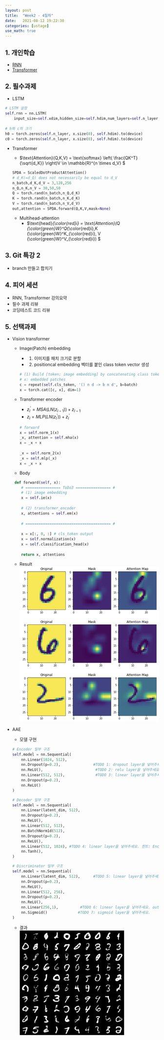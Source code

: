 ```yaml
---
layout: post
title:  "Week2 - 4일차"
date:   2021-08-12 19:22:30
categories: [ustage]
use_math: true
---
```


## 1. 개인학습
* [RNN](https://kyunghyunlim.github.io/ml_ai/2021/08/12/rnn.html)
* [Transformer](https://kyunghyunlim.github.io/ml_ai/2021/08/12/transformer.html)
	
## 2. 필수과제
* LSTM
```python
# LSTM 설정
self.rnn = nn.LSTM(
    input_size=self.xdim,hidden_size=self.hdim,num_layers=self.n_layer,batch_first=True)

# h와 c의 크기
h0 = torch.zeros(self.n_layer, x.size(0), self.hdim).to(device)
c0 = torch.zeros(self.n_layer, x.size(0), self.hdim).to(device)
```

* Transformer
    * $\text{Attention}(Q,K,V) = \text{softmax} \left( \frac{QK^T}{\sqrt{d_K}} \right)V \in \mathbb{R}^{n \times d_V} $
    
    ```python
    SPDA = ScaledDotProductAttention()
    # d_K(=d_Q) does not necessarily be equal to d_V
    n_batch,d_K,d_V = 3,128,256 
    n_Q,n_K,n_V = 30,50,50
    Q = torch.rand(n_batch,n_Q,d_K)
    K = torch.rand(n_batch,n_K,d_K)
    V = torch.rand(n_batch,n_V,d_V)
    out,attention = SPDA.forward(Q,K,V,mask=None)
    ```

    * Multihead-attention
        * $\text{head}_{\color{red}i} = \text{Attention}(Q {\color{green}W}^Q_{\color{red}i},K {\color{green}W}^K_{\color{red}i}, V {\color{green}W}^V_{\color{red}i}) $

## 3. Git 특강 2
* branch 만들고 합치기

## 4. 피어 세션
* RNN, Tramsformer 강의요약
* 필수 과제 리뷰
* 코딩테스트 코드 리뷰

## 5. 선택과제
* Vision transformer
    * Image(Patch) embedding
        * 1. 이미지를 패치 크기로 분할
        * 2. positioncal embedding 벡터를 붙인 class token vector 생성
        ```python
        # (1) Build [token; image embedding] by concatenating class token with image embedding
        # x: embedded patches
        c = repeat(self.cls_token, '() n d -> b n d', b=batch) 
        x = torch.cat([c, x], dim=1)
        ```
    
    * Transformer encoder
        * $z_l^' = MSA(LN(z_{l-1})) + z_{l-1}$
        * $z_l = MLP(LN(z_l^')) + z_l^'$
        ```python
        # forward
        x = self.norm_1(x)
        _x, attention = self.mha(x)
        x = _x + x
        
        _x = self.norm_2(x)
        _x = self.mlp(_x)
        x = _x + x
        ```
    
    * Body
    ```python
     def forward(self, x):
        # ================ ToDo3 ================ #
        # (1) image embedding
        x = self.ie(x)

        # (2) transformer_encoder
        x, attentions = self.em(x)

        # ======================================= #

        x = x[:, 0, :] # cls_token output
        x = self.normalization(x)
        x = self.classification_head(x)

        return x, attentions
    ```

    * Result  
    ![](/assets/image/ustage/w2_day4_1.PNG)

* AAE
    * 모델 구현
    ```python
    # Encoder 일부 구조
    self.model = nn.Sequential(
        nn.Linear(1024, 512),
        nn.Dropout(p=0.2),               #TODO 1: dropout layer을 넣어주세요
        nn.ReLU(),                        #TODO 2: relu layer을 넣어주세요
        nn.Linear(512, 512),              #TODO 3: linear layer을 넣어주세요 
        nn.Dropout(p=0.2),
        nn.ReLU()
    )
    ```
    ```python
    # Decoder 일부 구조
    self.model = nn.Sequential(
        nn.Linear(latent_dim, 512),
        nn.Dropout(p=0.2),
        nn.ReLU(),
        nn.Linear(512, 512),
        nn.BatchNorm1d(512),
        nn.Dropout(p=0.2),
        nn.ReLU(),
        nn.Linear(512, 1024), #TODO 4: linear layer을 넣어주세요. 힌트: Encoder의 첫번째 layer를 주목해주세요.
        nn.Tanh(),
    )
    ```
    ```python
    # Discriminator 일부 구조
    self.model = nn.Sequential(
        nn.Linear(latent_dim, 512),      #TODO 5: linear layer을 넣어주세요. 힌트: Decoder의 첫번째 layer을 주목해주세요.
        nn.Dropout(p=0.2),
        nn.ReLU(),
        nn.Linear(512, 256),
        nn.Dropout(p=0.2),
        nn.ReLU(),
        nn.Linear(256,1),          #TODO 6: linear layer을 넣어주세요. output의 dimension은 1입니다.
        nn.Sigmoid()              #TODO 7: sigmoid layer을 넣어주세요.
    )
    ```

    * 결과  
    ![](/assets/image/ustage/w2_day4_2.PNG)